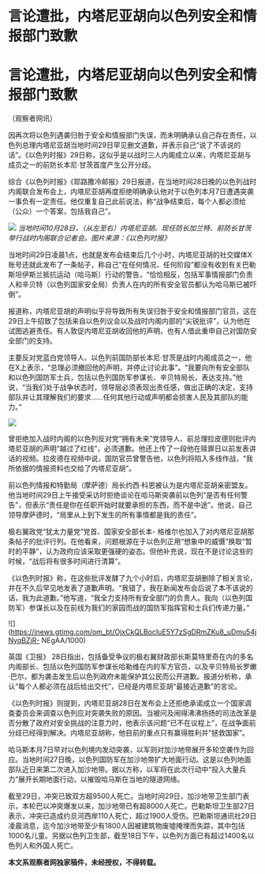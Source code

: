 # 言论遭批，内塔尼亚胡向以色列安全和情报部门致歉

# 言论遭批，内塔尼亚胡向以色列安全和情报部门致歉

（观察者网讯）

因再次将以色列遇袭归咎于安全和情报部门失误，而未明确承认自己存在责任，以色列总理内塔尼亚胡当地时间29日罕见删文道歉，并表示自己“说了不该说的话”。《以色列时报》29日称，这似乎是以战时三人内阁成立以来，内塔尼亚胡与成员之一的前防长本尼·甘茨首度产生公开分歧。

综合《以色列时报》《耶路撒冷邮报》29日报道，在当地时间28日晚的以色列战时内阁联合发布会上，内塔尼亚胡再度拒绝明确承认他对于以色列本月7日遭遇突袭一事负有一定责任。他仅重复自己此前说法，称“战争结束后，每个人都必须给（公众）一个答案，包括我自己”。

![](https://inews.gtimg.com/om_bt/Oo4gm2w0VbwJWB8Qw9wjVyz6wzvDaBZIyz8moM_tno98wAA/1000)
_当地时间10月28日，（从左至右）内塔尼亚胡、现任防长加兰特、前防长甘茨举行战时内阁联合记者会。图片来源：《以色列时报》_

当地时间29日凌晨1点，也就是发布会结束后几个小时，内塔尼亚胡的社交媒体X账号还就此发布了一条帖子，称自己“在任何情况、任何阶段”都没有收到有关巴勒斯坦伊斯兰抵抗运动（哈马斯）行动的警告，“恰恰相反，包括军事情报部门负责人和辛贝特（以色列国家安全局）负责人在内的所有安全官员都认为哈马斯已被吓倒”。

报道称，内塔尼亚胡的声明似乎将导致所有失误归咎于安全和情报部门官员，这在29日上午招致了包括来自以色列议会以及战时内阁内部的“尖锐批评”，认为他在试图逃避责任。有人敦促内塔尼亚胡收回他的声明，也有人借此重申自己对国防安全部门的支持。

主要反对党蓝白党领导人、以色列前国防部长本尼·甘茨是战时内阁成员之一，他在X上表示，“总理必须撤回他的声明，并停止讨论此事”。“我要向所有安全部队和以色列国防军士兵，包括以色列国防军参谋长、辛贝特局长，表达支持。”他说，“当我们处于战争状态时，领导层必须表现出责任感，做出正确的决定，支持部队并让其理解我们的要求……任何其他行动或声明都会损害人民及其部队的能力。”

![](https://inews.gtimg.com/om_bt/Odjm1aQ9b-u_Htu9eJSnmDlJKvRnMS29wyLe85t8t7DqAAA/1000)

曾拒绝加入战时内阁的以色列反对党“拥有未来”党领导人、前总理拉皮德则批评内塔尼亚胡的声明“越过了红线”，必须道歉。他还上传了一段他在赎罪日以前发表讲话的视频。拉皮德在视频中说，国防官员曾警告他，以色列将陷入多线作战，“我所依据的情报资料也交给了内塔尼亚胡”。

前以色列情报和特勤局（摩萨德）局长约西·科恩被认为是内塔尼亚胡亲密盟友。他当地时间29日上午接受采访时拒绝谈论在哈马斯突袭前以色列“是否有任何警告”，但表示“责任是你在任职开始时就要承担的东西，而不是中途”。他说，自己领导摩萨德时，“局里从上到下发生的所有事情都是我的责任”。

极右翼政党“犹太力量党”党首、国家安全部长本-
格维尔也加入了对内塔尼亚胡那条帖子的批评行列。在他看来，问题根源在于以色列正用“想象中的威慑”换取“暂时的平静”，认为政府应该采取更强硬的姿态。但他补充说，现在不是讨论这些的时候，“战后将有很多时间进行清算”。

《以色列时报》称，在这些批评发酵了九个小时后，内塔尼亚胡删除了相关言论，并在不久后罕见地发表了道歉声明。“我错了，我在新闻发布会后说了本不该说的话，我为此道歉。”他写道，“我全力支持所有安全部门的负责人。我向（以色列国防军）参谋长以及在前线为我们的家园而战的国防军指挥官和士兵们传递力量。”

![](https://inews.gtimg.com/om_bt/OjxCkQLBocIuE5Y7zSgDRmZKu8_uDmu54jNyqBZjR-
NEgAA/1000)

英国《卫报》
28日指出，包括备受争议的极右翼财政部长斯莫特里奇在内的多名内阁部长、包括以色列国防军参谋长哈勒维在内的军方官员，以及辛贝特局长罗嫩·巴尔，都为袭击发生后以色列政府未能保护其公民而公开道歉。报道分析称，承认“每个人都必须在战后给出交代”，已经是内塔尼亚胡“最接近道歉”的言论。

《以色列时报》则提到，内塔尼亚胡28日在发布会上还拒绝承诺成立一个国家调查委员会来调查以色列应对突袭失败的原因。当被问及闹得沸沸扬扬的司法改革是否分散了政府对安全挑战的注意力时，他表示该问题“已不在议程上”，在战争面前分歧已经得到解决。内塔尼亚胡称，他目前的重点只有赢得胜利并“拯救国家”。

哈马斯本月7日早对以色列境内发动突袭，以军则对加沙地带展开多轮空袭作为回应。当地时间27日晚，以色列国防军在加沙地带扩大地面行动。这是以色列地面部队近日来第二次进入加沙地带。据以方称，以军将在此次行动中“投入大量兵力”展开长期地面行动，以摧毁哈马斯在当地的隧道网络。

截至29日，冲突已致双方超9500人死亡。当地时间29日，加沙地带卫生部门表示，本轮巴以冲突爆发以来，加沙地带已有超8000人死亡。巴勒斯坦卫生部27日表示，冲突已造成约旦河西岸110人死亡，超过1900人受伤。巴勒斯坦通讯社29日凌晨消息，迄今加沙地带至少有1800人因被建筑物废墟掩埋而失踪，其中包括1000名儿童。另据以色列卫生部，截至18日下午，以色列方面已有超过1400名以色列人和外国人死亡。

**本文系观察者网独家稿件，未经授权，不得转载。**

